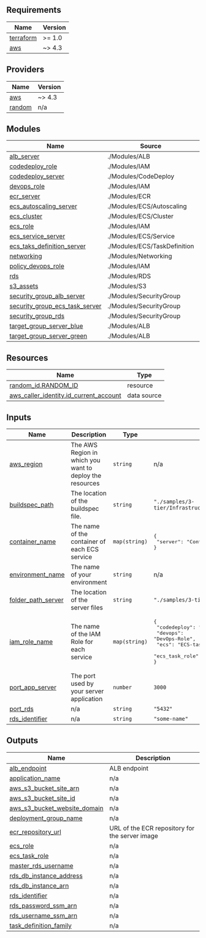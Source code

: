 ## Requirements

| Name | Version |
|------|---------|
| <a name="requirement_terraform"></a> [terraform](#requirement\_terraform) | >= 1.0 |
| <a name="requirement_aws"></a> [aws](#requirement\_aws) | ~> 4.3 |

## Providers

| Name | Version |
|------|---------|
| <a name="provider_aws"></a> [aws](#provider\_aws) | ~> 4.3 |
| <a name="provider_random"></a> [random](#provider\_random) | n/a |

## Modules

| Name | Source | Version |
|------|--------|---------|
| <a name="module_alb_server"></a> [alb\_server](#module\_alb\_server) | ./Modules/ALB | n/a |
| <a name="module_codedeploy_role"></a> [codedeploy\_role](#module\_codedeploy\_role) | ./Modules/IAM | n/a |
| <a name="module_codedeploy_server"></a> [codedeploy\_server](#module\_codedeploy\_server) | ./Modules/CodeDeploy | n/a |
| <a name="module_devops_role"></a> [devops\_role](#module\_devops\_role) | ./Modules/IAM | n/a |
| <a name="module_ecr_server"></a> [ecr\_server](#module\_ecr\_server) | ./Modules/ECR | n/a |
| <a name="module_ecs_autoscaling_server"></a> [ecs\_autoscaling\_server](#module\_ecs\_autoscaling\_server) | ./Modules/ECS/Autoscaling | n/a |
| <a name="module_ecs_cluster"></a> [ecs\_cluster](#module\_ecs\_cluster) | ./Modules/ECS/Cluster | n/a |
| <a name="module_ecs_role"></a> [ecs\_role](#module\_ecs\_role) | ./Modules/IAM | n/a |
| <a name="module_ecs_service_server"></a> [ecs\_service\_server](#module\_ecs\_service\_server) | ./Modules/ECS/Service | n/a |
| <a name="module_ecs_taks_definition_server"></a> [ecs\_taks\_definition\_server](#module\_ecs\_taks\_definition\_server) | ./Modules/ECS/TaskDefinition | n/a |
| <a name="module_networking"></a> [networking](#module\_networking) | ./Modules/Networking | n/a |
| <a name="module_policy_devops_role"></a> [policy\_devops\_role](#module\_policy\_devops\_role) | ./Modules/IAM | n/a |
| <a name="module_rds"></a> [rds](#module\_rds) | ./Modules/RDS | n/a |
| <a name="module_s3_assets"></a> [s3\_assets](#module\_s3\_assets) | ./Modules/S3 | n/a |
| <a name="module_security_group_alb_server"></a> [security\_group\_alb\_server](#module\_security\_group\_alb\_server) | ./Modules/SecurityGroup | n/a |
| <a name="module_security_group_ecs_task_server"></a> [security\_group\_ecs\_task\_server](#module\_security\_group\_ecs\_task\_server) | ./Modules/SecurityGroup | n/a |
| <a name="module_security_group_rds"></a> [security\_group\_rds](#module\_security\_group\_rds) | ./Modules/SecurityGroup | n/a |
| <a name="module_target_group_server_blue"></a> [target\_group\_server\_blue](#module\_target\_group\_server\_blue) | ./Modules/ALB | n/a |
| <a name="module_target_group_server_green"></a> [target\_group\_server\_green](#module\_target\_group\_server\_green) | ./Modules/ALB | n/a |

## Resources

| Name | Type |
|------|------|
| [random_id.RANDOM_ID](https://registry.terraform.io/providers/hashicorp/random/latest/docs/resources/id) | resource |
| [aws_caller_identity.id_current_account](https://registry.terraform.io/providers/hashicorp/aws/latest/docs/data-sources/caller_identity) | data source |

## Inputs

| Name | Description | Type | Default | Required |
|------|-------------|------|---------|:--------:|
| <a name="input_aws_region"></a> [aws\_region](#input\_aws\_region) | The AWS Region in which you want to deploy the resources | `string` | n/a | yes |
| <a name="input_buildspec_path"></a> [buildspec\_path](#input\_buildspec\_path) | The location of the buildspec file. | `string` | `"./samples/3-tier/Infrastructure/Templates/buildspec.yml"` | no |
| <a name="input_container_name"></a> [container\_name](#input\_container\_name) | The name of the container of each ECS service | `map(string)` | <pre>{<br>  "server": "Container-server"<br>}</pre> | no |
| <a name="input_environment_name"></a> [environment\_name](#input\_environment\_name) | The name of your environment | `string` | n/a | yes |
| <a name="input_folder_path_server"></a> [folder\_path\_server](#input\_folder\_path\_server) | The location of the server files | `string` | `"./samples/3-tier/Code/server/."` | no |
| <a name="input_iam_role_name"></a> [iam\_role\_name](#input\_iam\_role\_name) | The name of the IAM Role for each service | `map(string)` | <pre>{<br>  "codedeploy": "CodeDeploy-Role",<br>  "devops": "DevOps-Role",<br>  "ecs": "ECS-task-execution-Role",<br>  "ecs_task_role": "ECS-task-Role"<br>}</pre> | no |
| <a name="input_port_app_server"></a> [port\_app\_server](#input\_port\_app\_server) | The port used by your server application | `number` | `3000` | no |
| <a name="input_port_rds"></a> [port\_rds](#input\_port\_rds) | n/a | `string` | `"5432"` | no |
| <a name="input_rds_identifier"></a> [rds\_identifier](#input\_rds\_identifier) | n/a | `string` | `"some-name"` | no |

## Outputs

| Name | Description |
|------|-------------|
| <a name="output_alb_endpoint"></a> [alb\_endpoint](#output\_alb\_endpoint) | ALB endpoint |
| <a name="output_application_name"></a> [application\_name](#output\_application\_name) | n/a |
| <a name="output_aws_s3_bucket_site_arn"></a> [aws\_s3\_bucket\_site\_arn](#output\_aws\_s3\_bucket\_site\_arn) | n/a |
| <a name="output_aws_s3_bucket_site_id"></a> [aws\_s3\_bucket\_site\_id](#output\_aws\_s3\_bucket\_site\_id) | n/a |
| <a name="output_aws_s3_bucket_website_domain"></a> [aws\_s3\_bucket\_website\_domain](#output\_aws\_s3\_bucket\_website\_domain) | n/a |
| <a name="output_deployment_group_name"></a> [deployment\_group\_name](#output\_deployment\_group\_name) | n/a |
| <a name="output_ecr_repository_url"></a> [ecr\_repository\_url](#output\_ecr\_repository\_url) | URL of the ECR repository for the server image |
| <a name="output_ecs_role"></a> [ecs\_role](#output\_ecs\_role) | n/a |
| <a name="output_ecs_task_role"></a> [ecs\_task\_role](#output\_ecs\_task\_role) | n/a |
| <a name="output_master_rds_username"></a> [master\_rds\_username](#output\_master\_rds\_username) | n/a |
| <a name="output_rds_db_instance_address"></a> [rds\_db\_instance\_address](#output\_rds\_db\_instance\_address) | n/a |
| <a name="output_rds_db_instance_arn"></a> [rds\_db\_instance\_arn](#output\_rds\_db\_instance\_arn) | n/a |
| <a name="output_rds_identifier"></a> [rds\_identifier](#output\_rds\_identifier) | n/a |
| <a name="output_rds_password_ssm_arn"></a> [rds\_password\_ssm\_arn](#output\_rds\_password\_ssm\_arn) | n/a |
| <a name="output_rds_username_ssm_arn"></a> [rds\_username\_ssm\_arn](#output\_rds\_username\_ssm\_arn) | n/a |
| <a name="output_task_definition_family"></a> [task\_definition\_family](#output\_task\_definition\_family) | n/a |
